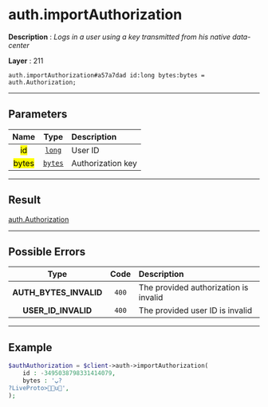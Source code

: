 # auth.importAuthorization

**Description** : *Logs in a user using a key transmitted from his native data-center*

**Layer** : 211

```tl
auth.importAuthorization#a57a7dad id:long bytes:bytes = auth.Authorization;
```

---

## Parameters

| Name | Type | Description |
| :---: | :---: | :--- |
| <mark>id</mark> | [`long`](type/long) | User ID |
| <mark>bytes</mark> | [`bytes`](type/bytes) | Authorization key |

---

## Result

[auth.Authorization](type/auth.Authorization)

---

## Possible Errors

| Type | Code | Description |
| :---: | :---: | :--- |
| **AUTH_BYTES_INVALID** | `400` | The provided authorization is invalid |
| **USER_ID_INVALID** | `400` | The provided user ID is invalid |

---

## Example

```php
$authAuthorization = $client->auth->importAuthorization(
	id : -3495038798331414079,
	bytes : 'پ??LiveProto>u',
);
```